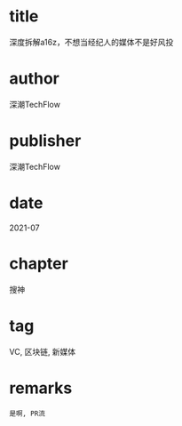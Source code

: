 # title
深度拆解a16z，不想当经纪人的媒体不是好风投

# author
深潮TechFlow

# publisher
深潮TechFlow

# date
2021-07

# chapter
搜神

# tag
VC, 区块链, 新媒体

# remarks
`是啊, PR流`
